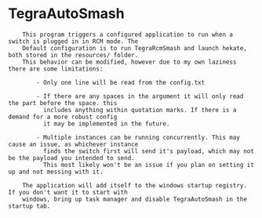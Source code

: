 # TegraAutoSmash
    	This program triggers a configured application to run when a switch is plugged in in RCM mode. The
		Default configuration is to run TegraRcmSmash and launch hekate, both stored in the resources/ folder.
		This behavior can be modified, however due to my own laziness there are some limitations:

			- Only one line will be read from the config.txt

			- If there are any spaces in the argument it will only read the part before the space. this 
		      includes anything within quotation marks. If there is a demand for a more robust config
			  it may be implemented in the future. 

			- Multiple instances can be running concurrently. This may cause an issue, as whichever instance
			  finds the switch first will send it's payload, which may not be the payload you intended to send.
			  This most likely won't be an issue if you plan on setting it up and not messing with it.

		The application will add itself to the windows startup registry. If you don't want it to start with
		windows, bring up task manager and disable TegraAutoSmash in the startup tab.
